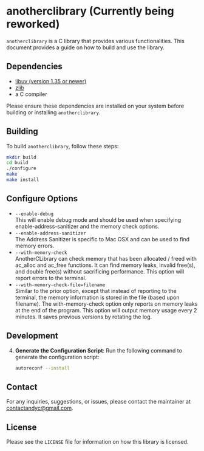 # anotherclibrary (Currently being reworked)

`anotherclibrary` is a C library that provides various functionalities. This document provides a guide on how to build and use the library.

## Dependencies

- [libuv (version 1.35 or newer)](https://libuv.org)
- [zlib](https://www.zlib.net)
- a C compiler

Please ensure these dependencies are installed on your system before building or installing `anotherclibrary`.

## Building

To build `anotherclibrary`, follow these steps:

```bash
mkdir build
cd build
./configure
make 
make install
```


## Configure Options

* `--enable-debug`<br/>
  This will enable debug mode and should be used when specifying enable-address-sanitizer and the memory check options.
* `--enable-address-sanitizer`<br/>
  The Address Sanitizer is specific to Mac OSX and can be used to find memory errors.
* `--with-memory-check`<br/>
  AnotherCLibrary can check memory that has been allocated / freed with ac_alloc and ac_free functions.  It can find memory leaks, invalid free(s), and double free(s) without sacrificing performance.  This option will report errors to the terminal.
* `--with-memory-check-file=filename`<br/>
  Similar to the prior option, except that instead of reporting to the terminal, the memory information is stored in the file (based upon filename).  The with-memory-check option only reports on memory leaks at the end of the program.  This option will output memory usage every 2 minutes.  It saves previous versions by rotating the log.


## Development

4. **Generate the Configuration Script**: Run the following command to generate the configuration script:
   ```bash
   autoreconf --install
   ```


## Contact

For any inquiries, suggestions, or issues, please contact the maintainer at [contactandyc@gmail.com](mailto:contactandyc@gmail.com).

## License

Please see the `LICENSE` file for information on how this library is licensed.

